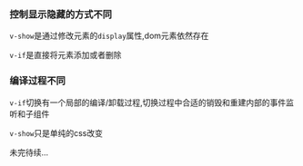 ### 控制显示隐藏的方式不同

`v-show`是通过修改元素的`display`属性,dom元素依然存在

`v-if`是直接将元素添加或者删除

### 编译过程不同

`v-if`切换有一个局部的编译/卸载过程,切换过程中合适的销毁和重建内部的事件监听和子组件

`v-show`只是单纯的css改变

未完待续...